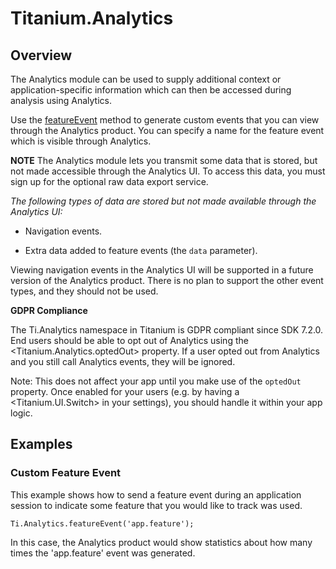# Titanium.Analytics

<TypeHeader/>

## Overview

The Analytics module can be used to supply additional context or application-specific
information which can then be accessed during analysis using Analytics.

Use the [featureEvent](Titanium.Analytics.featureEvent) method to generate custom
events that you can view through the Analytics product. You can specify a name for
the feature event which is visible through Analytics.

**NOTE** The Analytics module lets you transmit some data that is stored, but
not made accessible through the Analytics UI. To access this data, you must
sign up for the optional raw data export service.

*The following types of data are stored but not made available through the Analytics UI:*

*   Navigation events.

*   Extra data added to feature events (the `data` parameter).

Viewing navigation events in the Analytics UI will be supported in a future version
of the Analytics product. There is no plan to support the other event types, and they
should not be used.

**GDPR Compliance**

The Ti.Analytics namespace in Titanium is GDPR compliant since SDK 7.2.0. End users
should be able to opt out of Analytics using the <Titanium.Analytics.optedOut> property.
If a user opted out from Analytics and you still call Analytics events, they will be ignored.

Note: This does not affect your app until you make use of the `optedOut` property. Once
enabled for your users (e.g. by having a <Titanium.UI.Switch> in your settings), you
should handle it within your app logic.

## Examples

### Custom Feature Event

This example shows how to send a feature event during an application session to indicate
some feature that you would like to track was used.

    Ti.Analytics.featureEvent('app.feature');

In this case, the Analytics product would show statistics about how many times the
'app.feature' event was generated.

<ApiDocs/>
